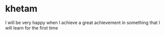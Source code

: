 # khetam
I will be very happy when I achieve a great achievement in something that I will learn for the first time
